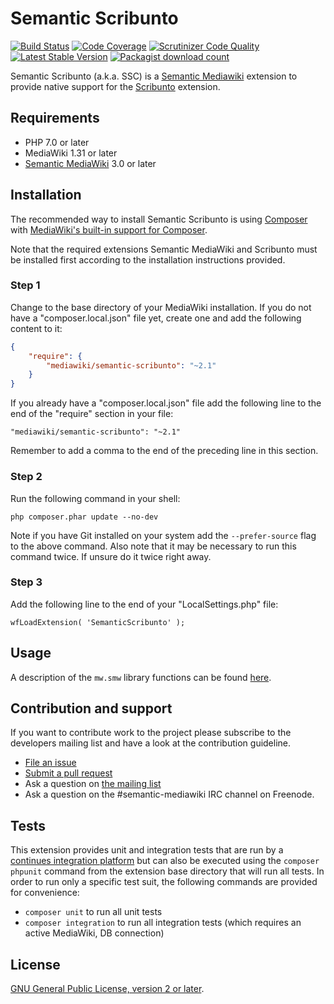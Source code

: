 # Semantic Scribunto

[![Build Status](https://secure.travis-ci.org/SemanticMediaWiki/SemanticScribunto.svg?branch=master)](http://travis-ci.org/SemanticMediaWiki/SemanticScribunto)
[![Code Coverage](https://scrutinizer-ci.com/g/SemanticMediaWiki/SemanticScribunto/badges/coverage.png?b=master)](https://scrutinizer-ci.com/g/SemanticMediaWiki/SemanticScribunto/?branch=master)
[![Scrutinizer Code Quality](https://scrutinizer-ci.com/g/SemanticMediaWiki/SemanticScribunto/badges/quality-score.png?b=master)](https://scrutinizer-ci.com/g/SemanticMediaWiki/SemanticScribunto/?branch=master)
[![Latest Stable Version](https://poser.pugx.org/mediawiki/semantic-scribunto/version.png)](https://packagist.org/packages/mediawiki/semantic-scribunto)
[![Packagist download count](https://poser.pugx.org/mediawiki/semantic-scribunto/d/total.png)](https://packagist.org/packages/mediawiki/semantic-scribunto)

Semantic Scribunto (a.k.a. SSC) is a [Semantic Mediawiki][smw] extension to provide native support for the
[Scribunto][scri] extension.

## Requirements

- PHP 7.0 or later
- MediaWiki 1.31 or later
- [Semantic MediaWiki][smw] 3.0 or later

## Installation

The recommended way to install Semantic Scribunto is using [Composer](https://getcomposer.org) with
[MediaWiki's built-in support for Composer](https://www.mediawiki.org/wiki/Composer).

Note that the required extensions Semantic MediaWiki and Scribunto must be installed first according to
the installation instructions provided.

### Step 1
    
Change to the base directory of your MediaWiki installation. If you do not have a "composer.local.json" file yet,
create one and add the following content to it:

```json
{
	"require": {
		"mediawiki/semantic-scribunto": "~2.1"
	}
}
```

If you already have a "composer.local.json" file add the following line to the end of the "require"
section in your file:

    "mediawiki/semantic-scribunto": "~2.1"

Remember to add a comma to the end of the preceding line in this section.

### Step 2

Run the following command in your shell:

    php composer.phar update --no-dev

Note if you have Git installed on your system add the `--prefer-source` flag to the above command. Also
note that it may be necessary to run this command twice. If unsure do it twice right away.

### Step 3

Add the following line to the end of your "LocalSettings.php" file:

    wfLoadExtension( 'SemanticScribunto' );

## Usage

A description of the `mw.smw` library functions can be found [here](docs/README.md).

## Contribution and support

If you want to contribute work to the project please subscribe to the developers mailing list and
have a look at the contribution guideline.

* [File an issue](https://github.com/SemanticMediaWiki/SemanticScribunto/issues)
* [Submit a pull request](https://github.com/SemanticMediaWiki/SemanticScribunto/pulls)
* Ask a question on [the mailing list](https://www.semantic-mediawiki.org/wiki/Mailing_list)
* Ask a question on the #semantic-mediawiki IRC channel on Freenode.

## Tests

This extension provides unit and integration tests that are run by a [continues integration platform][travis]
but can also be executed using the `composer phpunit` command from the extension base directory that will
run all tests. In order to run only a specific test suit, the following commands are provided for convenience:

- `composer unit` to run all unit tests
- `composer integration` to run all integration tests (which requires an active MediaWiki, DB connection)

## License

[GNU General Public License, version 2 or later][gpl-licence].

[smw]: https://github.com/SemanticMediaWiki/SemanticMediaWiki
[contributors]: https://github.com/SemanticMediaWiki/SemanticScribunto/graphs/contributors
[travis]: https://travis-ci.org/SemanticMediaWiki/SemanticScribunto
[gpl-licence]: https://www.gnu.org/copyleft/gpl.html
[composer]: https://getcomposer.org/
[scri]: https://www.mediawiki.org/wiki/Extension:Scribunto
